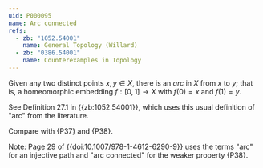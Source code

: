 ```yaml
---
uid: P000095
name: Arc connected
refs:
  - zb: "1052.54001"
    name: General Topology (Willard)
  - zb: "0386.54001"
    name: Counterexamples in Topology
---
```


Given any two distinct points $x,y\in X$, there is an *arc* in $X$ from $x$ to $y$;
that is, a homeomorphic embedding $f:[0,1]\to X$ with $f(0)=x$ and $f(1)=y$.

See Definition 27.1 in {{zb:1052.54001}}, which uses this usual definition of "arc" from the literature.

Compare with {P37} and {P38}.

Note: Page 29 of {{doi:10.1007/978-1-4612-6290-9}} 
uses the terms "arc" for an injective path
and "arc connected" for the weaker property {P38}.

